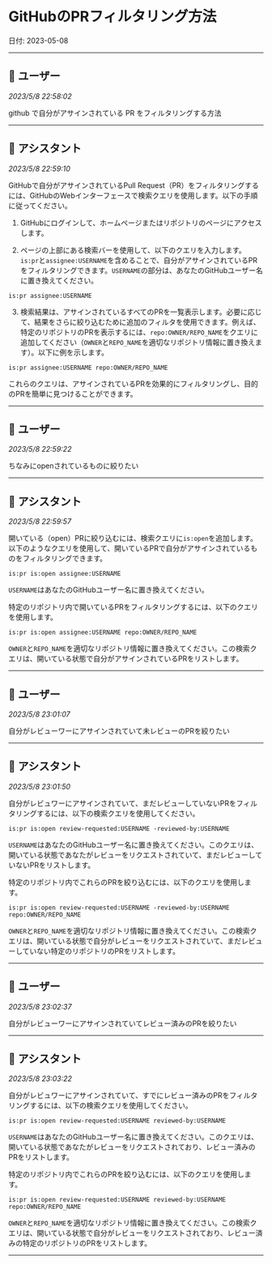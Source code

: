 # GitHubのPRフィルタリング方法

日付: 2023-05-08

---

## 👤 ユーザー
*2023/5/8 22:58:02*

github で自分がアサインされている PR をフィルタリングする方法

---

## 🤖 アシスタント
*2023/5/8 22:59:10*

GitHubで自分がアサインされているPull Request（PR）をフィルタリングするには、GitHubのWebインターフェースで検索クエリを使用します。以下の手順に従ってください。

1. GitHubにログインして、ホームページまたはリポジトリのページにアクセスします。

2. ページの上部にある検索バーを使用して、以下のクエリを入力します。`is:pr`と`assignee:USERNAME`を含めることで、自分がアサインされているPRをフィルタリングできます。`USERNAME`の部分は、あなたのGitHubユーザー名に置き換えてください。

```
is:pr assignee:USERNAME
```

3. 検索結果は、アサインされているすべてのPRを一覧表示します。必要に応じて、結果をさらに絞り込むために追加のフィルタを使用できます。例えば、特定のリポジトリのPRを表示するには、`repo:OWNER/REPO_NAME`をクエリに追加してください（`OWNER`と`REPO_NAME`を適切なリポジトリ情報に置き換えます）。以下に例を示します。

```
is:pr assignee:USERNAME repo:OWNER/REPO_NAME
```

これらのクエリは、アサインされているPRを効果的にフィルタリングし、目的のPRを簡単に見つけることができます。

---

## 👤 ユーザー
*2023/5/8 22:59:22*

ちなみにopenされているものに絞りたい

---

## 🤖 アシスタント
*2023/5/8 22:59:57*

開いている（open）PRに絞り込むには、検索クエリに`is:open`を追加します。以下のようなクエリを使用して、開いているPRで自分がアサインされているものをフィルタリングできます。

```
is:pr is:open assignee:USERNAME
```

`USERNAME`はあなたのGitHubユーザー名に置き換えてください。

特定のリポジトリ内で開いているPRをフィルタリングするには、以下のクエリを使用します。

```
is:pr is:open assignee:USERNAME repo:OWNER/REPO_NAME
```

`OWNER`と`REPO_NAME`を適切なリポジトリ情報に置き換えてください。この検索クエリは、開いている状態で自分がアサインされているPRをリストします。

---

## 👤 ユーザー
*2023/5/8 23:01:07*

自分がレビューワーにアサインされていて未レビューのPRを絞りたい

---

## 🤖 アシスタント
*2023/5/8 23:01:50*

自分がレビュワーにアサインされていて、まだレビューしていないPRをフィルタリングするには、以下の検索クエリを使用してください。

```
is:pr is:open review-requested:USERNAME -reviewed-by:USERNAME
```

`USERNAME`はあなたのGitHubユーザー名に置き換えてください。このクエリは、開いている状態であなたがレビューをリクエストされていて、まだレビューしていないPRをリストします。

特定のリポジトリ内でこれらのPRを絞り込むには、以下のクエリを使用します。

```
is:pr is:open review-requested:USERNAME -reviewed-by:USERNAME repo:OWNER/REPO_NAME
```

`OWNER`と`REPO_NAME`を適切なリポジトリ情報に置き換えてください。この検索クエリは、開いている状態で自分がレビューをリクエストされていて、まだレビューしていない特定のリポジトリのPRをリストします。

---

## 👤 ユーザー
*2023/5/8 23:02:37*

自分がレビューワーにアサインされていてレビュー済みのPRを絞りたい

---

## 🤖 アシスタント
*2023/5/8 23:03:22*

自分がレビュワーにアサインされていて、すでにレビュー済みのPRをフィルタリングするには、以下の検索クエリを使用してください。

```
is:pr is:open review-requested:USERNAME reviewed-by:USERNAME
```

`USERNAME`はあなたのGitHubユーザー名に置き換えてください。このクエリは、開いている状態であなたがレビューをリクエストされており、レビュー済みのPRをリストします。

特定のリポジトリ内でこれらのPRを絞り込むには、以下のクエリを使用します。

```
is:pr is:open review-requested:USERNAME reviewed-by:USERNAME repo:OWNER/REPO_NAME
```

`OWNER`と`REPO_NAME`を適切なリポジトリ情報に置き換えてください。この検索クエリは、開いている状態で自分がレビューをリクエストされており、レビュー済みの特定のリポジトリのPRをリストします。

---
